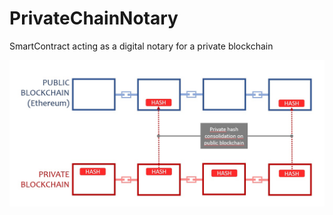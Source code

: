 # PrivateChainNotary
SmartContract acting as a digital notary for a private blockchain

![Screenshot](https://github.com/vboluda/PrivateChainNotary/blob/master/images/PrivPublicSchema.jpg) 
